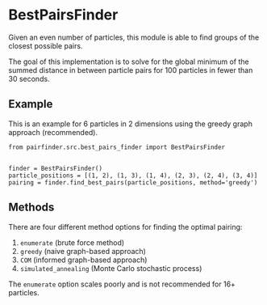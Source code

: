 # BestPairsFinder

Given an even number of particles, this module is able to find groups of the closest possible pairs.

The goal of this implementation is to solve for the global minimum of the summed distance in between particle pairs for 100 particles in fewer than 30 seconds.

## Example

This is an example for 6 particles in 2 dimensions using the greedy graph approach (recommended).

```
from pairfinder.src.best_pairs_finder import BestPairsFinder


finder = BestPairsFinder()
particle_positions = [(1, 2), (1, 3), (1, 4), (2, 3), (2, 4), (3, 4)]
pairing = finder.find_best_pairs(particle_positions, method='greedy')
```

## Methods

There are four different method options for finding the optimal pairing:

1. `enumerate` (brute force method)
2. `greedy` (naive graph-based approach)
3. `COM` (informed graph-based approach)
4. `simulated_annealing` (Monte Carlo stochastic process)

The ```enumerate``` option scales poorly and is not recommended for 16+ particles.
